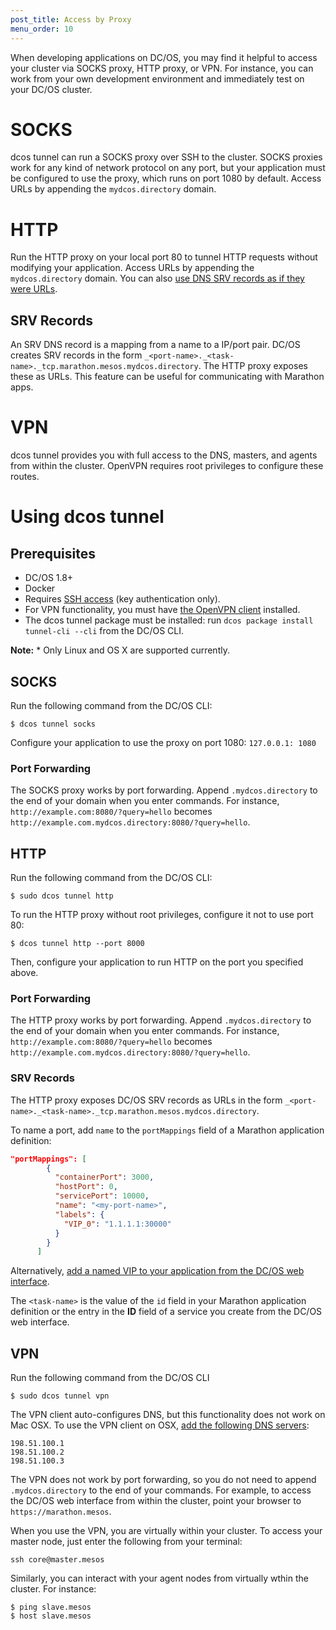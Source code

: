 ```yaml
---
post_title: Access by Proxy
menu_order: 10
---
```


When developing applications on DC/OS, you may find it helpful to access your cluster via SOCKS proxy, HTTP proxy, or VPN. For instance, you can work from your own development environment and immediately test on your DC/OS cluster.

# SOCKS
dcos tunnel can run a SOCKS proxy over SSH to the cluster. SOCKS proxies work for any kind of network protocol on any port, but your application must be configured to use the proxy, which runs on port 1080 by default. Access URLs by appending the `mydcos.directory` domain.

# HTTP
Run the HTTP proxy on your local port 80 to tunnel HTTP requests without modifying your application. Access URLs by appending the `mydcos.directory` domain. You can also [use DNS SRV records as if they were URLs](#srv).

<a name="srv"></a>
## SRV Records
An SRV DNS record is a mapping from a name to a IP/port pair. DC/OS creates SRV records in the form `_<port-name>._<task-name>._tcp.marathon.mesos.mydcos.directory`. The HTTP proxy exposes these as URLs. This feature can be useful for communicating with Marathon apps.

# VPN
dcos tunnel provides you with full access to the DNS, masters, and agents from within the cluster. OpenVPN requires root privileges to configure these routes.

# Using dcos tunnel

## Prerequisites
* DC/OS 1.8+
* Docker
* Requires [SSH access](/1.8/administration/access-node/sshcluster/) (key authentication only).
* For VPN functionality, you must have [the OpenVPN client](https://openvpn.net/index.php/open-source/downloads.html) installed.
* The dcos tunnel package must be installed: run `dcos package install tunnel-cli --cli` from the DC/OS CLI.

**Note:** * Only Linux and OS X are supported currently.

##  SOCKS
Run the following command from the DC/OS CLI:

```
$ dcos tunnel socks
```

Configure your application to use the proxy on port 1080: `127.0.0.1: 1080`

### Port Forwarding
The SOCKS proxy works by port forwarding. Append `.mydcos.directory` to the end of your domain when you enter commands. For instance, `http://example.com:8080/?query=hello` becomes `http://example.com.mydcos.directory:8080/?query=hello`.

##  HTTP
Run the following command from the DC/OS CLI:

```
$ sudo dcos tunnel http
```

To run the HTTP proxy without root privileges, configure it not to use port 80:

```
$ dcos tunnel http --port 8000
```

Then, configure your application to run HTTP on the port you specified above.

### Port Forwarding
The HTTP proxy works by port forwarding. Append `.mydcos.directory` to the end of your domain when you enter commands. For instance, `http://example.com:8080/?query=hello` becomes `http://example.com.mydcos.directory:8080/?query=hello`.

### SRV Records
The HTTP proxy exposes DC/OS SRV records as URLs in the form `_<port-name>._<task-name>._tcp.marathon.mesos.mydcos.directory`.

To name a port, add `name` to the `portMappings` field of a Marathon application definition:

```json
"portMappings": [
        {
          "containerPort": 3000,
          "hostPort": 0,
          "servicePort": 10000,
          "name": "<my-port-name>",
          "labels": {
            "VIP_0": "1.1.1.1:30000"
          }
        }
      ]
```

Alternatively, [add a named VIP to your application from the DC/OS web interface](https://dcos.io/docs/1.8/usage/service-discovery/load-balancing-vips/virtual-ip-addresses/).

The `<task-name>` is the value of the `id` field in your Marathon application definition or the entry in the **ID** field of a service you create from the DC/OS web interface.

## VPN
Run the following command from the DC/OS CLI

```
$ sudo dcos tunnel vpn
```

The VPN client auto-configures DNS, but this functionality does not work on Mac OSX. To use the VPN client on OSX, [add the following DNS servers](https://support.apple.com/kb/PH18499?locale=en_US):

```
198.51.100.1
198.51.100.2
198.51.100.3
```

The VPN does not work by port forwarding, so you do not need to append `.mydcos.directory` to the end of your commands. For example, to access the DC/OS web interface from within the cluster, point your browser to `https://marathon.mesos`.

When you use the VPN, you are virtually within your cluster. To access your master node, just enter the following from your terminal:

```
ssh core@master.mesos
```

Similarly, you can interact with your agent nodes from virtually wthin the cluster. For instance:

```
$ ping slave.mesos
$ host slave.mesos
```